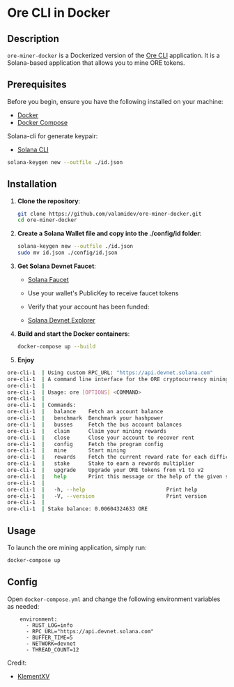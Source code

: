 # Ore CLI in Docker

## Description

`ore-miner-docker` is a Dockerized version of the [Ore CLI](https://github.com/regolith-labs/ore-cli) application. It is a Solana-based application that allows you to mine ORE tokens.

## Prerequisites

Before you begin, ensure you have the following installed on your machine:

- [Docker](https://docs.docker.com/get-docker/)
- [Docker Compose](https://docs.docker.com/compose/install/)

Solana-cli for generate keypair:

- [Solana CLI](https://docs.solanalabs.com/cli/install)

```sh
solana-keygen new --outfile ./id.json
```

## Installation

1. **Clone the repository**:

   ```sh
   git clone https://github.com/valamidev/ore-miner-docker.git
   cd ore-miner-docker
   ```

2. **Create a Solana Wallet file and copy into the ./config/id folder**:

   ```sh
   solana-keygen new --outfile ./id.json
   sudo mv id.json ./config/id.json
   ```

3. **Get Solana Devnet Faucet**:

   - [Solana Faucet](https://faucet.solana.com/)

   - Use your wallet's PublicKey to receive faucet tokens

   - Verify that your account has been funded:

   - [Solana Devnet Explorer](https://explorer.solana.com/?cluster=devnet)

4. **Build and start the Docker containers**:

   ```sh
   docker-compose up --build
   ```

5. **Enjoy**

```sh
ore-cli-1  | Using custom RPC_URL: "https://api.devnet.solana.com"
ore-cli-1  | A command line interface for the ORE cryptocurrency mining.
ore-cli-1  |
ore-cli-1  | Usage: ore [OPTIONS] <COMMAND>
ore-cli-1  |
ore-cli-1  | Commands:
ore-cli-1  |   balance    Fetch an account balance
ore-cli-1  |   benchmark  Benchmark your hashpower
ore-cli-1  |   busses     Fetch the bus account balances
ore-cli-1  |   claim      Claim your mining rewards
ore-cli-1  |   close      Close your account to recover rent
ore-cli-1  |   config     Fetch the program config
ore-cli-1  |   mine       Start mining
ore-cli-1  |   rewards    Fetch the current reward rate for each difficulty level
ore-cli-1  |   stake      Stake to earn a rewards multiplier
ore-cli-1  |   upgrade    Upgrade your ORE tokens from v1 to v2
ore-cli-1  |   help       Print this message or the help of the given subcommand(s)
ore-cli-1  |
ore-cli-1  |   -h, --help                          Print help
ore-cli-1  |   -V, --version                       Print version
ore-cli-1  |
ore-cli-1  | Stake balance: 0.00604324633 ORE

```

## Usage

To launch the ore mining application, simply run:

```sh
docker-compose up
```

## Config

Open `docker-compose.yml` and change the following environment variables as needed:

```
    environment:
      - RUST_LOG=info
      - RPC_URL="https://api.devnet.solana.com"
      - BUFFER_TIME=5
      - NETWORK=devnet
      - THREAD_COUNT=12
```

Credit:

- [KlementXV](https://github.com/KlementXV/ore-cli/tree/master)
